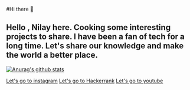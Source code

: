 #Hi there 👋
##  Hello , Nilay here. Cooking some interesting projects to share. I have been a fan of tech for a long time. Let's share our knowledge and make the world a better place.

[![Anurag's github stats](https://github-readme-stats.vercel.app/api?username=49paunilay)](https://github.com/49paunilay/github-readme-stats)

[Let's go to instagram](https://www.instagram.com/__nilay_paul__/)
[Let's go to Hackerrank](https://www.hackerrank.com/49paulnilay)
[Let's go to youtube](https://www.youtube.com/channel/UC1PTCNFmfOWVLMXyG--kc4Q)


